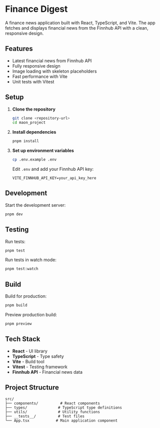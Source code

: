 # Finance Digest

A finance news application built with React, TypeScript, and Vite. The app fetches and displays financial news from the Finnhub API with a clean, responsive design.

## Features

- Latest financial news from Finnhub API
- Fully responsive design
- Image loading with skeleton placeholders
- Fast performance with Vite
- Unit tests with Vitest

## Setup

1. **Clone the repository**

   ```bash
   git clone <repository-url>
   cd maon_project
   ```

2. **Install dependencies**

   ```bash
   pnpm install
   ```

3. **Set up environment variables**
   ```bash
   cp .env.example .env
   ```
   Edit `.env` and add your Finnhub API key:
   ```
   VITE_FINNHUB_API_KEY=your_api_key_here
   ```

## Development

Start the development server:

```bash
pnpm dev
```

## Testing

Run tests:

```bash
pnpm test
```

Run tests in watch mode:

```bash
pnpm test:watch
```

## Build

Build for production:

```bash
pnpm build
```

Preview production build:

```bash
pnpm preview
```

## Tech Stack

- **React** - UI library
- **TypeScript** - Type safety
- **Vite** - Build tool
- **Vitest** - Testing framework
- **Finnhub API** - Financial news data

## Project Structure

```
src/
├── components/          # React components
├── types/              # TypeScript type definitions
├── utils/              # Utility functions
├── __tests__/          # Test files
└── App.tsx            # Main application component
```
